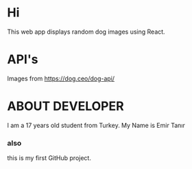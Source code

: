 # Hi

This web app displays random dog images using React.


# API's

Images from https://dog.ceo/dog-api/

# ABOUT DEVELOPER
I am a 17 years old student from Turkey. My Name is Emir Tanır

### also
this is my first GitHub project.